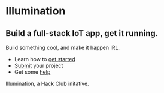# Illumination
## Build a full-stack IoT app, get it running.

Build something cool, and make it happen IRL.

- Learn how to [get started](docs/GETTING_STARTED.md)
- [Submit](docs/SUBMIT.md) your project
- Get some [help](docs/HELP.md)

Illumination, a Hack Club initative.